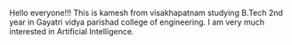 Hello everyone!!! This is kamesh from visakhapatnam studying B.Tech 2nd year in Gayatri vidya parishad college of engineering. I am very much interested in Artificial Intelligence.
